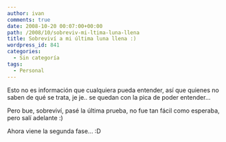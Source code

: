 ```yaml
---
author: ivan
comments: true
date: 2008-10-20 00:07:00+00:00
path: /2008/10/sobreviv-mi-ltima-luna-llena
title: Sobreviví a mi última luna llena :)
wordpress_id: 841
categories:
  - Sin categoría
tags:
  - Personal
---
```


Esto no es información que cualquiera pueda entender, así que quienes no saben de qué se trata, je je.. se quedan con la pica de poder entender...

Pero bue, sobreviví, pasé la última prueba, no fue tan fácil como esperaba, pero salí adelante :)

Ahora viene la segunda fase... :D
